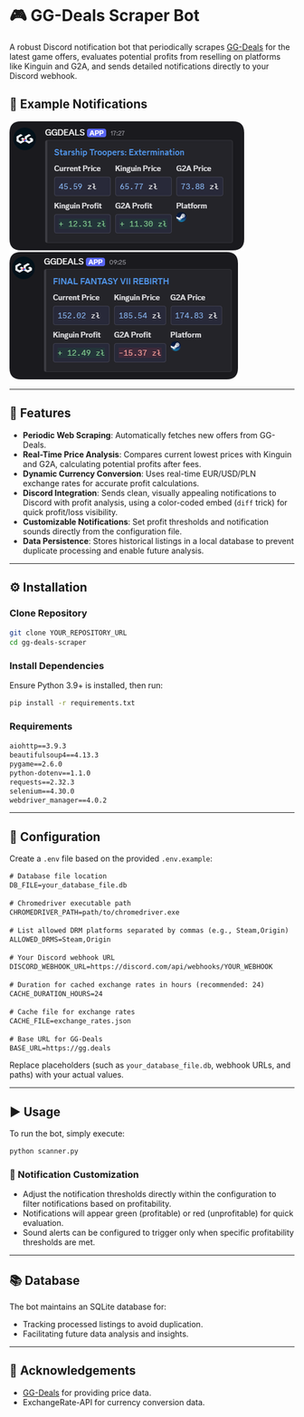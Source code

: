 # 🎮 GG-Deals Scraper Bot

A robust Discord notification bot that periodically scrapes [GG-Deals](https://gg.deals) for the latest game offers, evaluates potential profits from reselling on platforms like Kinguin and G2A, and sends detailed notifications directly to your Discord webhook.

## 📸 Example Notifications

![Discord Notifications Example](assets/notification_example_1.png)
![Discord Notifications Example](assets/notification_example_2.png)

---

## 🚀 Features

- **Periodic Web Scraping**: Automatically fetches new offers from GG-Deals.
- **Real-Time Price Analysis**: Compares current lowest prices with Kinguin and G2A, calculating potential profits after fees.
- **Dynamic Currency Conversion**: Uses real-time EUR/USD/PLN exchange rates for accurate profit calculations.
- **Discord Integration**: Sends clean, visually appealing notifications to Discord with profit analysis, using a color-coded embed (`diff` trick) for quick profit/loss visibility.
- **Customizable Notifications**: Set profit thresholds and notification sounds directly from the configuration file.
- **Data Persistence**: Stores historical listings in a local database to prevent duplicate processing and enable future analysis.

---

## ⚙️ Installation

### Clone Repository
```bash
git clone YOUR_REPOSITORY_URL
cd gg-deals-scraper
```

### Install Dependencies
Ensure Python 3.9+ is installed, then run:
```bash
pip install -r requirements.txt
```

### Requirements
```
aiohttp==3.9.3
beautifulsoup4==4.13.3
pygame==2.6.0
python-dotenv==1.1.0
requests==2.32.3
selenium==4.30.0
webdriver_manager==4.0.2
```

---

## 🔧 Configuration

Create a `.env` file based on the provided `.env.example`:

```env
# Database file location
DB_FILE=your_database_file.db

# Chromedriver executable path
CHROMEDRIVER_PATH=path/to/chromedriver.exe

# List allowed DRM platforms separated by commas (e.g., Steam,Origin)
ALLOWED_DRMS=Steam,Origin

# Your Discord webhook URL
DISCORD_WEBHOOK_URL=https://discord.com/api/webhooks/YOUR_WEBHOOK

# Duration for cached exchange rates in hours (recommended: 24)
CACHE_DURATION_HOURS=24

# Cache file for exchange rates
CACHE_FILE=exchange_rates.json

# Base URL for GG-Deals
BASE_URL=https://gg.deals
```

Replace placeholders (such as `your_database_file.db`, webhook URLs, and paths) with your actual values.

---

## ▶️ Usage

To run the bot, simply execute:
```bash
python scanner.py
```

### 🔔 Notification Customization
- Adjust the notification thresholds directly within the configuration to filter notifications based on profitability.
- Notifications will appear green (profitable) or red (unprofitable) for quick evaluation.
- Sound alerts can be configured to trigger only when specific profitability thresholds are met.

---

## 📚 Database
The bot maintains an SQLite database for:
- Tracking processed listings to avoid duplication.
- Facilitating future data analysis and insights.

---

## 🙌 Acknowledgements
- [GG-Deals](https://gg.deals) for providing price data.
- ExchangeRate-API for currency conversion data.

